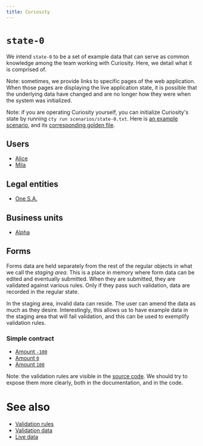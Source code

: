```yaml
---
title: Curiosity
---
```


# `state-0`

We intend `state-0` to be a set of example data that can serve as common
knowledge among the team working with Curiosity. Here, we detail what it is
comprised of.

Note: sometimes, we provide links to specific pages of the web application.
When those pages are displaying the live application state, it is possible that
the underlying data have changed and are no longer how they were when the
system was initialized.

Note: if you are operating Curiosity yourself, you can initialize Curiosity's
state by running `cty run scenarios/state-0.txt`. Here is [an example
scenario](https://github.com/hypered/curiosity/blob/main/scenarios/0.txt), and
its [corresponding golden
file](https://github.com/hypered/curiosity/blob/main/scenarios/0.golden).

## Users

- [Alice](/alice)
- [Mila](/mila)

## Legal entities

- [One S.A.](/entity/one)

## Business units

- [Alpha](/alpha)

## Forms

Forms data are held separately from the rest of the regular objects in what we
call the _staging area_. This is a place in memory where form data can be
edited and eventually submitted. When they are submitted, they are validated
against various rules. Only if they pass such validation, data are recorded in
the regular state.

In the staging area, invalid data can reside. The user can amend the data as
much as they desire. Interestingly, this allows us to have example data in the
staging area that will fail validation, and this can be used to exemplify
validation rules.

### Simple contract

- [Amount `-100`](/forms/edit/simple-contract/confirm-simple-contract/TBPJLIUG)
- [Amount `0`](/forms/edit/simple-contract/confirm-simple-contract/HNONWPTG)
- [Amount `100`](/forms/edit/simple-contract/confirm-simple-contract/RZEMQMNF)

Note: the validation rules are visible in the [source
code](/haddock/src/Curiosity.Data.SimpleContract.html#validateCreateSimpleContract).
We should try to expose them more clearly, both in the documentation, and in
the code.

# See also

- [Validation rules](/documentation/validation)
- [Validation data](/documentation/validation-data)
- [Live data](/documentation/live-data)
